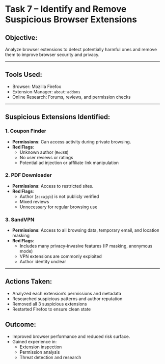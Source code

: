 #  Task 7 – Identify and Remove Suspicious Browser Extensions

##  Objective:
Analyze browser extensions to detect potentially harmful ones and remove them to improve browser security and privacy.

---

##  Tools Used:
- Browser: Mozilla Firefox
- Extension Manager: `about:addons`
- Online Research: Forums, reviews, and permission checks

---

## Suspicious Extensions Identified:

### 1. **Coupon Finder**
- **Permissions**: Can access activity during private browsing.
- **Red Flags**:
  - Unknown author (`Red88`)
  - No user reviews or ratings
  - Potential ad injection or affiliate link manipulation

### 2. **PDF Downloader**
- **Permissions**: Access to restricted sites.
- **Red Flags**:
  - Author (`zccajgb`) is not publicly verified
  - Mixed reviews
  - Unnecessary for regular browsing use

### 3. **SandVPN**
- **Permissions**: Access to all browsing data, temporary email, and location masking
- **Red Flags**:
  - Includes many privacy-invasive features (IP masking, anonymous mode)
  - VPN extensions are commonly exploited
  - Author identity unclear

---

##  Actions Taken:
-  Analyzed each extension’s permissions and metadata
-  Researched suspicious patterns and author reputation
-  Removed all 3 suspicious extensions
-  Restarted Firefox to ensure clean state


##  Outcome:
- Improved browser performance and reduced risk surface.
- Gained experience in:
  - Extension inspection
  - Permission analysis
  - Threat detection and research
